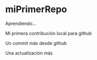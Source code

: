 # miPrimerRepo
Aprendiendo...

Mi primera contribución local para github

Un commit más desde github

Una actualización más
